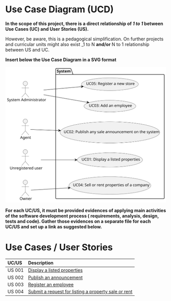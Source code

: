 # Use Case Diagram (UCD)

**In the scope of this project, there is a direct relationship of _1 to 1_ between Use Cases (UC) and User Stories (US).**

However, be aware, this is a pedagogical simplification. On further projects and curricular units might also exist _1 to
N **and/or** N to 1 relationship between US and UC.

**Insert below the Use Case Diagram in a SVG format**

![Use Case Diagram](svg/use-case-diagram1.svg)

**For each UC/US, it must be provided evidences of applying main activities of the software development process (
requirements, analysis, design, tests and code). Gather those evidences on a separate file for each UC/US and set up a
link as suggested below.**

# Use Cases / User Stories

| UC/US  | Description                                                                                                                                                        |                   
|:-------|:-------------------------------------------------------------------------------------------------------------------------------------------------------------------|
| US 001 | [Display a listed properties](docs/sprintA/US01/01.requirements-engineering/Readme.md)                                             |
| US 002 | [Publish an announcement](C:\Users\Utilizador\IdeaProjects\lei-23-s2-1dh-g37\docs\sprintA\US02\01.requirements-engineering\Readme.md)                              |
| US 003 | [Register an employee](C:\Users\Utilizador\IdeaProjects\lei-23-s2-1dh-g37\docs\sprintA\US03\01.requirements-engineering\Readme.md)                                 |                                                                                         |
| US 004 | [Submit a request for listing a property sale or rent](C:\Users\Utilizador\IdeaProjects\lei-23-s2-1dh-g37\docs\sprintA\US04\01.requirements-engineering\Readme.md) |
